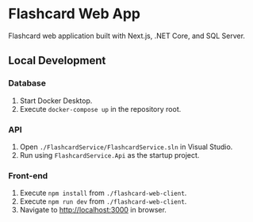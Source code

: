 # Flashcard Web App
Flashcard web application built with Next.js, .NET Core, and SQL Server.

## Local Development

### Database
1. Start Docker Desktop.
2. Execute `docker-compose up` in the repository root.

### API 
1. Open `./FlashcardService/FlashcardService.sln` in Visual Studio.
2. Run using `FlashcardService.Api` as the startup project.

### Front-end

1. Execute `npm install` from `./flashcard-web-client`.
2. Execute `npm run dev` from `./flashcard-web-client`.
3. Navigate to [http://localhost:3000](http://localhost:3000) in browser.
